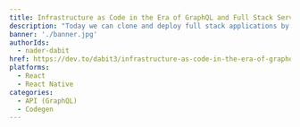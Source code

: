 ```yaml
---
title: Infrastructure as Code in the Era of GraphQL and Full Stack Serverless
description: "Today we can clone and deploy full stack applications by leveraging a new paradigm of infrastructure as code that allows us to deploy both the front end and back end code. Learn how in this post."
banner: './banner.jpg'
authorIds:
  - nader-dabit
href: https://dev.to/dabit3/infrastructure-as-code-in-the-era-of-graphql-and-full-stack-serverless-11bc
platforms:
  - React
  - React Native
categories:
  - API (GraphQL)
  - Codegen
---
```

